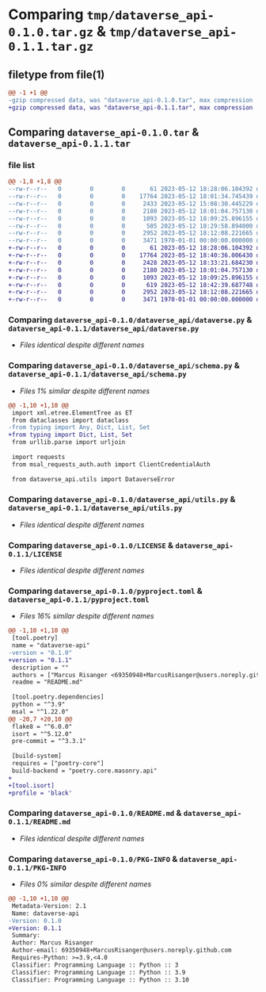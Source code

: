 # Comparing `tmp/dataverse_api-0.1.0.tar.gz` & `tmp/dataverse_api-0.1.1.tar.gz`

## filetype from file(1)

```diff
@@ -1 +1 @@
-gzip compressed data, was "dataverse_api-0.1.0.tar", max compression
+gzip compressed data, was "dataverse_api-0.1.1.tar", max compression
```

## Comparing `dataverse_api-0.1.0.tar` & `dataverse_api-0.1.1.tar`

### file list

```diff
@@ -1,8 +1,8 @@
--rw-r--r--   0        0        0       61 2023-05-12 18:28:06.104392 dataverse_api-0.1.0/dataverse_api/__init__.py
--rw-r--r--   0        0        0    17764 2023-05-12 18:01:34.745439 dataverse_api-0.1.0/dataverse_api/dataverse.py
--rw-r--r--   0        0        0     2433 2023-05-12 15:08:30.445229 dataverse_api-0.1.0/dataverse_api/schema.py
--rw-r--r--   0        0        0     2180 2023-05-12 18:01:04.757130 dataverse_api-0.1.0/dataverse_api/utils.py
--rw-r--r--   0        0        0     1093 2023-05-12 18:09:25.896155 dataverse_api-0.1.0/LICENSE
--rw-r--r--   0        0        0      585 2023-05-12 18:29:58.894000 dataverse_api-0.1.0/pyproject.toml
--rw-r--r--   0        0        0     2952 2023-05-12 18:12:08.221665 dataverse_api-0.1.0/README.md
--rw-r--r--   0        0        0     3471 1970-01-01 00:00:00.000000 dataverse_api-0.1.0/PKG-INFO
+-rw-r--r--   0        0        0       61 2023-05-12 18:28:06.104392 dataverse_api-0.1.1/dataverse_api/__init__.py
+-rw-r--r--   0        0        0    17764 2023-05-12 18:40:36.006430 dataverse_api-0.1.1/dataverse_api/dataverse.py
+-rw-r--r--   0        0        0     2428 2023-05-12 18:33:21.684230 dataverse_api-0.1.1/dataverse_api/schema.py
+-rw-r--r--   0        0        0     2180 2023-05-12 18:01:04.757130 dataverse_api-0.1.1/dataverse_api/utils.py
+-rw-r--r--   0        0        0     1093 2023-05-12 18:09:25.896155 dataverse_api-0.1.1/LICENSE
+-rw-r--r--   0        0        0      619 2023-05-12 18:42:39.687748 dataverse_api-0.1.1/pyproject.toml
+-rw-r--r--   0        0        0     2952 2023-05-12 18:12:08.221665 dataverse_api-0.1.1/README.md
+-rw-r--r--   0        0        0     3471 1970-01-01 00:00:00.000000 dataverse_api-0.1.1/PKG-INFO
```

### Comparing `dataverse_api-0.1.0/dataverse_api/dataverse.py` & `dataverse_api-0.1.1/dataverse_api/dataverse.py`

 * *Files identical despite different names*

### Comparing `dataverse_api-0.1.0/dataverse_api/schema.py` & `dataverse_api-0.1.1/dataverse_api/schema.py`

 * *Files 1% similar despite different names*

```diff
@@ -1,10 +1,10 @@
 import xml.etree.ElementTree as ET
 from dataclasses import dataclass
-from typing import Any, Dict, List, Set
+from typing import Dict, List, Set
 from urllib.parse import urljoin
 
 import requests
 from msal_requests_auth.auth import ClientCredentialAuth
 
 from dataverse_api.utils import DataverseError
```

### Comparing `dataverse_api-0.1.0/dataverse_api/utils.py` & `dataverse_api-0.1.1/dataverse_api/utils.py`

 * *Files identical despite different names*

### Comparing `dataverse_api-0.1.0/LICENSE` & `dataverse_api-0.1.1/LICENSE`

 * *Files identical despite different names*

### Comparing `dataverse_api-0.1.0/pyproject.toml` & `dataverse_api-0.1.1/pyproject.toml`

 * *Files 16% similar despite different names*

```diff
@@ -1,10 +1,10 @@
 [tool.poetry]
 name = "dataverse-api"
-version = "0.1.0"
+version = "0.1.1"
 description = ""
 authors = ["Marcus Risanger <69350948+MarcusRisanger@users.noreply.github.com>"]
 readme = "README.md"
 
 [tool.poetry.dependencies]
 python = "^3.9"
 msal = "^1.22.0"
@@ -20,7 +20,10 @@
 flake8 = "^6.0.0"
 isort = "^5.12.0"
 pre-commit = "^3.3.1"
 
 [build-system]
 requires = ["poetry-core"]
 build-backend = "poetry.core.masonry.api"
+
+[tool.isort]
+profile = 'black'
```

### Comparing `dataverse_api-0.1.0/README.md` & `dataverse_api-0.1.1/README.md`

 * *Files identical despite different names*

### Comparing `dataverse_api-0.1.0/PKG-INFO` & `dataverse_api-0.1.1/PKG-INFO`

 * *Files 0% similar despite different names*

```diff
@@ -1,10 +1,10 @@
 Metadata-Version: 2.1
 Name: dataverse-api
-Version: 0.1.0
+Version: 0.1.1
 Summary: 
 Author: Marcus Risanger
 Author-email: 69350948+MarcusRisanger@users.noreply.github.com
 Requires-Python: >=3.9,<4.0
 Classifier: Programming Language :: Python :: 3
 Classifier: Programming Language :: Python :: 3.9
 Classifier: Programming Language :: Python :: 3.10
```

